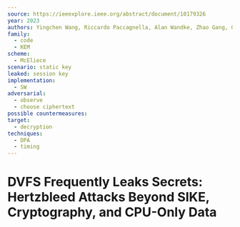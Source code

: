 ```yaml
---
source: https://ieeexplore.ieee.org/abstract/document/10179326
year: 2023
authors: Yingchen Wang, Riccardo Paccagnella, Alan Wandke, Zhao Gang, Grant Garrett-Grossman, Christopher W. Fletcher
family:
  - code
  - KEM
scheme:
  - McEliece
scenario: static key
leaked: session key
implementation:
  - SW
adversarial:
  - observe
  - choose ciphertext
possible countermeasures: 
target:
  - decryption
techniques:
  - DPA
  - timing
---
```

# DVFS Frequently Leaks Secrets: Hertzbleed Attacks Beyond SIKE, Cryptography, and CPU-Only Data


